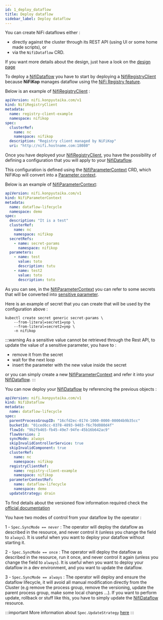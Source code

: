 ```yaml
---
id: 1_deploy_dataflow
title: Deploy dataflow
sidebar_label: Deploy dataflow
---
```


You can create NiFi dataflows either :

* directly against the cluster through its REST API (using UI or some home made scripts), or
* via the `NifiDataflow` CRD.

If you want more details about the design, just have a look on the [design page](./0_design_principles#dataflow-lifecycle-management)

To deploy a [NifiDataflow] you have to start by deploying a [NifiRegistryClient] because **NiFiKop** manages dataflow using the [NiFi Registry feature](https://nifi.apache.org/registry).

Below is an example of [NifiRegistryClient] :

```yaml
apiVersion: nifi.konpyutaika.com/v1
kind: NifiRegistryClient
metadata:
  name: registry-client-example
  namespace: nifikop
spec:
  clusterRef:
    name: nc
    namespace: nifikop
  description: "Registry client managed by NiFiKop"
  uri: "http://nifi.hostname.com:18080"
```

Once you have deployed your [NifiRegistryClient], you have the possibility of defining a configuration that you will apply to your [NifiDataflow].

This configuration is defined using the [NifiParameterContext] CRD, which NiFiKop will convert into a [Parameter context](https://nifi.apache.org/docs/nifi-docs/html/user-guide.html#parameter-contexts).


Below is an example of [NifiParameterContext]:

```yaml
apiVersion: nifi.konpyutaika.com/v1
kind: NifiParameterContext
metadata:
  name: dataflow-lifecycle
  namespace: demo
spec:
  description: "It is a test"
  clusterRef:
    name: nc
    namespace: nifikop
  secretRefs:
    - name: secret-params
      namespace: nifikop
  parameters:
    - name: test
      value: toto
      description: tutu
    - name: test2
      value: toto
      description: toto
```

As you can see, in the [NifiParameterContext] you can refer to some secrets that will be converted into [sensitive parameter](https://nifi.apache.org/docs/nifi-docs/html/user-guide.html#using-parameters-with-sensitive-properties).

Here is an example of secret that you can create that will be used by the configuration above :

```console
kubectl create secret generic secret-params \
    --from-literal=secret1=yop \
    --from-literal=secret2=yep \
    -n nifikop
```

:::warning
As a sensitive value cannot be retrieved through the Rest API, to update the value of a sensitive parameter, you have to :

- remove it from the secret
- wait for the next loop
- insert the parameter with the new value inside the secret

or you can simply create a new [NifiParameterContext] and refer it into your [NifiDataflow].
:::

You can now deploy your [NifiDataflow] by referencing the previous objects :

```yaml
apiVersion: nifi.konpyutaika.com/v1
kind: NifiDataflow
metadata:
  name: dataflow-lifecycle
spec:
  parentProcessGroupID: "16cfd2ec-0174-1000-0000-00004b9b35cc"
  bucketId: "01ced6cc-0378-4893-9403-f6c70d080d4f"
  flowId: "9b2fb465-fb45-49e7-94fe-45b16b642ac9"
  flowVersion: 2
  syncMode: always
  skipInvalidControllerService: true
  skipInvalidComponent: true
  clusterRef:
    name: nc
    namespace: nifikop
  registryClientRef:
    name: registry-client-example
    namespace: nifikop
  parameterContextRef:
    name: dataflow-lifecycle
    namespace: demo
  updateStrategy: drain
```

To find details about the versioned flow information required check the [official documentation](https://nifi.apache.org/docs/nifi-registry-docs/index.html)

You have two modes of control from your dataflow by the operator :

1 - `Spec.SyncMode == never` : The operator will deploy the dataflow as described in the resource, and never control it (unless you change the field to `always`). It is useful when you want to deploy your dataflow without starting it.

2 - `Spec.SyncMode == once` : The operator will deploy the dataflow as described in the resource, run it once, and never control it again (unless you change the field to `always`). It is useful when you want to deploy your dataflow in a dev environment, and you want to update the dataflow.

3 - `Spec.SyncMode == always` : The operator will deploy and ensure the dataflow lifecycle, it will avoid all manual modification directly from the Cluster (e.g remove the process group, remove the versioning, update the parent process group, make some local changes ...). If you want to perform update, rollback or stuff like this, you have to simply update the [NifiDataflow] resource.

:::important
More information about `Spec.UpdateStrategy` [here](../../5_references/5_nifi_dataflow#componentupdatestrategy)
:::

[NifiDataflow]: ../../5_references/5_nifi_dataflow
[NifiRegistryClient]: ../../5_references/3_nifi_registry_client
[NifiParameterContext]: ../../5_references/4_nifi_parameter_context